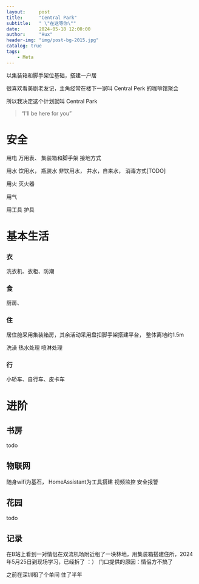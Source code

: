 ```yaml
---
layout:     post
title:      "Central Park"
subtitle:   " \"在这等你\""
date:       2024-05-18 12:00:00
author:     "Hux"
header-img: "img/post-bg-2015.jpg"
catalog: true
tags:
    - Meta
---
```



以集装箱和脚手架位基础，搭建一户居

很喜欢看美剧老友记，主角经常在楼下一家叫 Central Perk 的咖啡馆聚会

所以我决定这个计划就叫  Central Park

> “I'll be here for you”

# 安全

用电
万用表、
集装箱和脚手架 接地方式

用水
饮用水， 瓶装水
非饮用水， 井水，自来水， 消毒方式[TODO]


用火
灭火器

用气

用工具
护具

# 基本生活

### 衣

洗衣机、衣柜、防潮

### 食

厨房、


### 住

居住舱采用集装箱房，其余活动采用盘扣脚手架搭建平台， 整体离地约1.5m

洗澡
热水处理
喷淋处理



### 行

小轿车、自行车、皮卡车


# 进阶

## 书房

todo

## 物联网

随身wifi为基石， HomeAssistant为工具搭建
视频监控
安全报警

## 花园

todo


## 记录

在B站上看到一对情侣在双流机场附近租了一块林地，用集装箱搭建住所，2024年5月25日到现场学习，已经拆了 ：）
门口提供的原因：情侣方不搞了


之前在深圳租了个单间 住了半年

